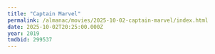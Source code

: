 ```yaml
---
title: "Captain Marvel"
permalink: /almanac/movies/2025-10-02-captain-marvel/index.html
date: 2025-10-02T20:25:00.000Z
year: 2019
tmdbid: 299537
---
```


